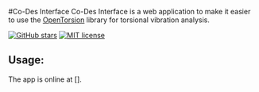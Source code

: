 #Co-Des Interface
Co-Des Interface is a web application to make it easier to use the [OpenTorsion](https://github.com/Aalto-Arotor/openTorsion "OpenTorsion") library for torsional vibration analysis.

[![GitHub stars](https://img.shields.io/github/stars/AaltoIIC/Co-Des-Interface.svg)](https://github.com/AaltoIIC/Co-Des-Interface) [![MIT license](https://img.shields.io/badge/License-MIT-blue.svg)](https://github.com/AaltoIIC/Co-Des-Interface/blob/main/LICENSE)

## Usage:
The app is online at [].